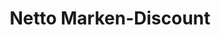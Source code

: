 ---
title: "Netto Marken-Discount"
url: /dillingen-saar/netto-marken-discount-dueppenweilerstrasse/
shop: Supermarkt
---
